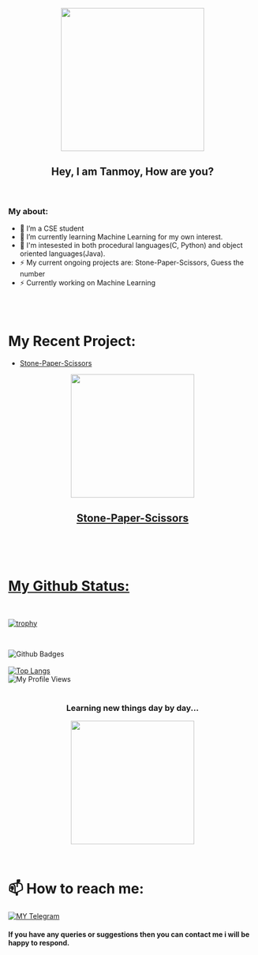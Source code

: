 <p align="center">
   <a href="https://github.com/tanmoydass">
    <img src="https://c.tenor.com/2vzT-8oPXl8AAAAj/tkthao219-bubududu.gif" width="290"> </a>
    </p>

<h2 align="center"> Hey, I am Tanmoy, How are you?
</h1>
<br>

### My about:
- 🔭 I’m a CSE student
- 🌱 I’m currently learning Machine Learning for my own interest. 
- 🤔 I'm intesested in both procedural languages(C, Python) and object oriented languages(Java).
- ⚡ My current ongoing projects are: Stone-Paper-Scissors, Guess the number
- ⚡ Currently working on Machine Learning

<br>
<br>

# My Recent Project:
- [Stone-Paper-Scissors](https://github.com/tanmoydass/Project/blob/main/Stone-Paper-Scissors)
<p align="center">
   <a href="https://github.com/tanmoydass/Project/blob/main/Stone-Paper-Scissors">
    <img src="https://c.tenor.com/uaPoqYePwr4AAAAj/funny-jogo.gif" width="250">  
</p>

<h2 align="center"> Stone-Paper-Scissors
</h2>
<br><br><br>

# My Github Status:

<br>


[![trophy](https://github-profile-trophy.vercel.app/?username=tanmoydass)](https://github.com/tanmoydass)

<br>

![Github Badges](https://github-readme-stats.vercel.app/api?username=tanmoydass&show_icons=true&theme=vision-friendly-dark)
<br>
<br>
[![Top Langs](https://github-readme-stats.vercel.app/api/top-langs/?username=tanmoydass&layout=compact)](https://github.com/tanmoydass/github-readme-stats)<br>
![My Profile Views](https://gpvc.arturio.dev/tanmoydass)
<br>
<br>

<h3 align="center"> Learning new things day by day...
</h6>

<p align="center">
   <a href="https://github.com/tanmoydass">
    <img src="https://c.tenor.com/GfSX-u7VGM4AAAAC/coding.gif" width="250"> </a>
    </p>
<br>



# 📫 How to reach me:
[![MY Telegram](https://img.shields.io/badge/telegram-1b77FF.svg?style=for-the-badge&logo=telegram)](https://t.me/tanmoy_dass) <br>


#### If you have any queries or suggestions then you can contact me i will be happy to respond. 
<br>
